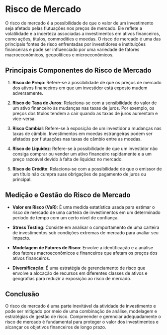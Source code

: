 # Risco de Mercado

O risco de mercado é a possibilidade de que o valor de um investimento seja afetado pelas flutuações nos preços de mercado. Ele reflete a volatilidade e a incerteza associadas a investimentos em ativos financeiros, como ações, títulos, commodities e moedas. O risco de mercado é uma das principais fontes de risco enfrentadas por investidores e instituições financeiras e pode ser influenciado por uma variedade de fatores macroeconômicos, geopolíticos e microeconômicos.

## Principais Componentes do Risco de Mercado

1. **Risco de Preço**: Refere-se à possibilidade de que os preços de mercado dos ativos financeiros em que um investidor está exposto mudem adversamente.

2. **Risco de Taxa de Juros**: Relaciona-se com a sensibilidade do valor de um ativo financeiro às mudanças nas taxas de juros. Por exemplo, os preços dos títulos tendem a cair quando as taxas de juros aumentam e vice-versa.

3. **Risco Cambial**: Refere-se à exposição de um investidor a mudanças nas taxas de câmbio. Investimentos em moedas estrangeiras podem ser afetados por flutuações nas taxas de câmbio entre as moedas.

4. **Risco de Liquidez**: Refere-se à possibilidade de que um investidor não consiga comprar ou vender um ativo financeiro rapidamente e a um preço razoável devido à falta de liquidez no mercado.

5. **Risco de Crédito**: Relaciona-se com a possibilidade de que o emissor de um título não cumpra suas obrigações de pagamento de juros ou principal.

## Medição e Gestão do Risco de Mercado

- **Valor em Risco (VaR)**: É uma medida estatística usada para estimar o risco de mercado de uma carteira de investimentos em um determinado período de tempo com um certo nível de confiança.
  
- **Stress Testing**: Consiste em analisar o comportamento de uma carteira de investimentos sob condições extremas de mercado para avaliar seu impacto.

- **Modelagem de Fatores de Risco**: Envolve a identificação e a análise dos fatores macroeconômicos e financeiros que afetam os preços dos ativos financeiros.

- **Diversificação**: É uma estratégia de gerenciamento de risco que envolve a alocação de recursos em diferentes classes de ativos e geografias para reduzir a exposição ao risco de mercado.

## Conclusão

O risco de mercado é uma parte inevitável da atividade de investimento e pode ser mitigado por meio de uma combinação de análise, modelagem e estratégias de gestão de risco. Compreender e gerenciar adequadamente o risco de mercado é fundamental para proteger o valor dos investimentos e alcançar os objetivos financeiros de longo prazo.
